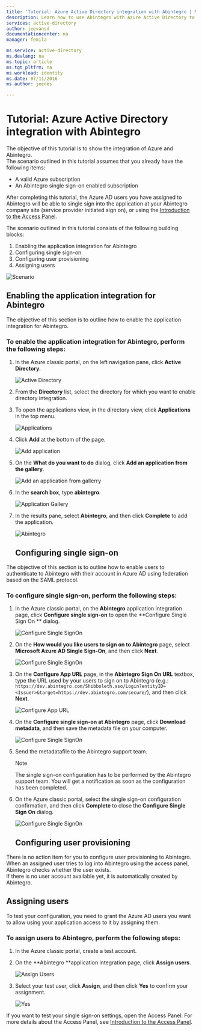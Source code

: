 ```yaml
---
title: 'Tutorial: Azure Active Directory integration with Abintegro | Microsoft Azure'
description: Learn how to use Abintegro with Azure Active Directory to enable single sign-on, automated provisioning, and more!
services: active-directory
author: jeevansd
documentationcenter: na
manager: femila

ms.service: active-directory
ms.devlang: na
ms.topic: article
ms.tgt_pltfrm: na
ms.workload: identity
ms.date: 07/11/2016
ms.author: jeedes

---
```

# Tutorial: Azure Active Directory integration with Abintegro
The objective of this tutorial is to show the integration of Azure and Abintegro.  
The scenario outlined in this tutorial assumes that you already have the following items:

* A valid Azure subscription
* An Abintegro single sign-on enabled subscription

After completing this tutorial, the Azure AD users you have assigned to Abintegro will be able to single sign into the application at your Abintegro company site (service provider initiated sign on), or using the [Introduction to the Access Panel](active-directory-saas-access-panel-introduction.md).

The scenario outlined in this tutorial consists of the following building blocks:

1. Enabling the application integration for Abintegro
2. Configuring single sign-on
3. Configuring user provisioning
4. Assigning users

![Scenario](./media/active-directory-saas-abintegro-tutorial/IC790076.png "Scenario")

## Enabling the application integration for Abintegro
The objective of this section is to outline how to enable the application integration for Abintegro.

### To enable the application integration for Abintegro, perform the following steps:
1. In the Azure classic portal, on the left navigation pane, click **Active Directory**.
   
   ![Active Directory](./media/active-directory-saas-abintegro-tutorial/IC700993.png "Active Directory")
2. From the **Directory** list, select the directory for which you want to enable directory integration.
3. To open the applications view, in the directory view, click **Applications** in the top menu.
   
   ![Applications](./media/active-directory-saas-abintegro-tutorial/IC700994.png "Applications")
4. Click **Add** at the bottom of the page.
   
   ![Add application](./media/active-directory-saas-abintegro-tutorial/IC749321.png "Add application")
5. On the **What do you want to do** dialog, click **Add an application from the gallery**.
   
   ![Add an application from gallerry](./media/active-directory-saas-abintegro-tutorial/IC749322.png "Add an application from gallerry")
6. In the **search box**, type **abintegro**.
   
   ![Application Gallery](./media/active-directory-saas-abintegro-tutorial/IC790077.png "Application Gallery")
7. In the results pane, select **Abintegro**, and then click **Complete** to add the application.
   
   ![Abintegro](./media/active-directory-saas-abintegro-tutorial/IC790078.png "Abintegro")
   
   ## Configuring single sign-on

The objective of this section is to outline how to enable users to authenticate to Abintegro with their account in Azure AD using federation based on the SAML protocol.

### To configure single sign-on, perform the following steps:
1. In the Azure classic portal, on the **Abintegro** application integration page, click **Configure single sign-on** to open the **Configure Single Sign On ** dialog.
   
   ![Configure Single SignOn](./media/active-directory-saas-abintegro-tutorial/IC790079.png "Configure Single SignOn")
2. On the **How would you like users to sign on to Abintegro** page, select **Microsoft Azure AD Single Sign-On**, and then click **Next**.
   
   ![Configure Single SignOn](./media/active-directory-saas-abintegro-tutorial/IC790080.png "Configure Single SignOn")
3. On the **Configure App URL** page, in the **Abintegro Sign On URL** textbox, type the URL used by your users to sign on to Abintegro (e.g.: `https://dev.abintegro.com/Shibboleth.sso/Login?entityID=<Issuer>&target=https://dev.abintegro.com/secure/`), and then click **Next**.
   
   ![Configure App URL](./media/active-directory-saas-abintegro-tutorial/IC790081.png "Configure App URL")
4. On the **Configure single sign-on at Abintegro** page, click **Download metadata**, and then save the metadata file on your computer.
   
   ![Configure Single SignOn](./media/active-directory-saas-abintegro-tutorial/IC790082.png "Configure Single SignOn")
5. Send the metadatafile to the Abintegro support team.
   
   > [!NOTE]
   > The single sign-on configuration has to be performed by the Abintegro support team. You will get a notification as soon as the configuration has been completed.
   > 
   > 
6. On the Azure classic portal, select the single sign-on configuration confirmation, and then click **Complete** to close the **Configure Single Sign On** dialog.
   
   ![Configure Single SignOn](./media/active-directory-saas-abintegro-tutorial/IC790083.png "Configure Single SignOn")
   
   ## Configuring user provisioning

There is no action item for you to configure user provisioning to Abintegro.  
When an assigned user tries to log into Abintegro using the access panel, Abintegro checks whether the user exists.  
If there is no user account available yet, it is automatically created by Abintegro.

## Assigning users
To test your configuration, you need to grant the Azure AD users you want to allow using your application access to it by assigning them.

### To assign users to Abintegro, perform the following steps:
1. In the Azure classic portal, create a test account.
2. On the **Abintegro **application integration page, click **Assign users**.
   
   ![Assign Users](./media/active-directory-saas-abintegro-tutorial/IC790084.png "Assign Users")
3. Select your test user, click **Assign**, and then click **Yes** to confirm your assignment.
   
   ![Yes](./media/active-directory-saas-abintegro-tutorial/IC767830.png "Yes")

If you want to test your single sign-on settings, open the Access Panel. For more details about the Access Panel, see [Introduction to the Access Panel](active-directory-saas-access-panel-introduction.md).

